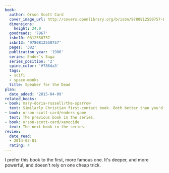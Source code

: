 ```yaml
---
book:
  author: Orson Scott Card
  cover_image_url: http://covers.openlibrary.org/b/isbn/9780812550757-L.jpg
  dimensions:
    height: 24.0
  goodreads: '7967'
  isbn10: 0812550757
  isbn13: '9780812550757'
  pages: '382'
  publication_year: '1986'
  series: Ender’s Saga
  series_position: '2'
  spine_color: '#786da3'
  tags:
  - scifi
  - space-monks
  title: Speaker for the Dead
plan:
  date_added: '2015-04-09'
related_books:
- book: mary-doria-russell/the-sparrow
  text: Similarly Christian first-contact book. Both better than you'd think.
- book: orson-scott-card/enders-game
  text: The previous book in the series.
- book: orson-scott-card/xenocide
  text: The next book in the series.
review:
  date_read:
  - 2014-03-01
  rating: 4
---
```

I prefer this book to the first, more famous one. It's deeper, and more powerful, and doesn't rely on one cheap trick.
